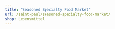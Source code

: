 ```yaml
---
title: "Seasoned Specialty Food Market"
url: /saint-paul/seasoned-specialty-food-market/
shop: Lebensmittel
---
```

